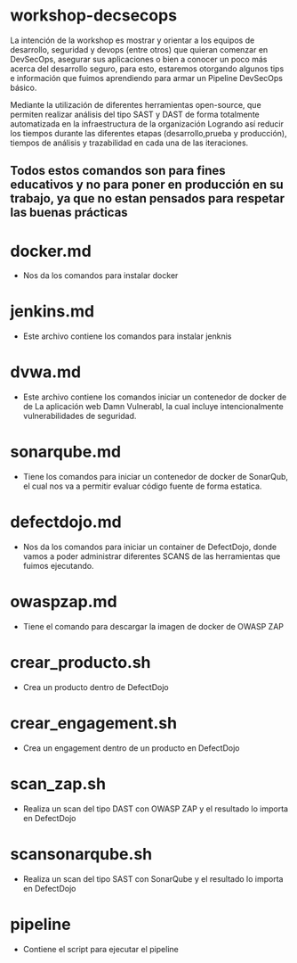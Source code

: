 # workshop-decsecops
La intención de la workshop es mostrar y orientar a los equipos de desarrollo, seguridad y devops (entre otros) que quieran comenzar en DevSecOps,  asegurar sus aplicaciones o bien a conocer un poco más acerca del desarrollo seguro, para esto, estaremos otorgando algunos tips e información que fuimos aprendiendo para armar un Pipeline DevSecOps básico. 

Mediante la utilización de diferentes herramientas open-source, que permiten realizar análisis del tipo SAST y DAST de forma totalmente automatizada en la infraestructura de la organización Logrando así reducir los tiempos durante las diferentes etapas (desarrollo,prueba y producción), tiempos de análisis y trazabilidad en cada una de las iteraciones.

## Todos estos comandos son para fines educativos y no para poner en producción en su trabajo, ya que no estan pensados para respetar las buenas prácticas

# docker.md
* Nos da los comandos para instalar docker

# jenkins.md
* Este archivo contiene los comandos para instalar jenknis

# dvwa.md
* Este archivo contiene los comandos iniciar un contenedor de docker de de La aplicación web Damn Vulnerabl, la cual incluye intencionalmente vulnerabilidades de seguridad.

# sonarqube.md
* Tiene los comandos para iniciar un contenedor de docker de SonarQub, el cual nos va a permitir evaluar código fuente de forma estatica.

# defectdojo.md
* Nos da los comandos para iniciar un container de DefectDojo, donde vamos a poder administrar diferentes SCANS de las herramientas que fuimos ejecutando.

# owaspzap.md
* Tiene el comando para descargar la imagen de docker de OWASP ZAP

# crear_producto.sh
* Crea un producto dentro de DefectDojo

# crear_engagement.sh
* Crea un engagement dentro de un producto en DefectDojo

# scan_zap.sh
* Realiza un scan del tipo DAST con OWASP ZAP y el resultado lo importa en DefectDojo

# scansonarqube.sh
* Realiza un scan del tipo SAST con SonarQube y el resultado lo importa en DefectDojo

# pipeline
* Contiene el script para ejecutar el pipeline

